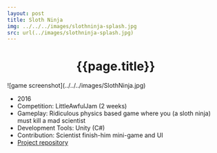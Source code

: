 ```yaml
---
layout: post
title: Sloth Ninja
img: ../../../images/slothninja-splash.jpg
src: url(../images/slothninja-splash.jpg)
---
```

<h1 style="text-align:center">{{page.title}}</h1>
![game screenshot](../../../images/SlothNinja.jpg)

* 2016
* Competition: LittleAwfulJam (2 weeks) 
* Gameplay: Ridiculous physics based game where you (a sloth ninja) must kill a mad scientist
* Development Tools: Unity (C#)
* Contribution: Scientist finish-him mini-game and UI
* [Project repository](https://github.com/ferdbold/littleawfuljam2016)